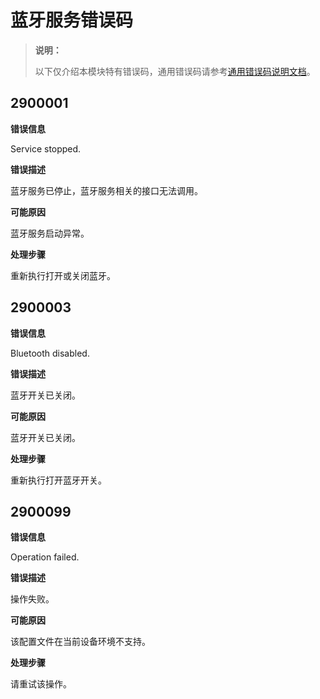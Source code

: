 # 蓝牙服务错误码

> **说明：**
>
> 以下仅介绍本模块特有错误码，通用错误码请参考[通用错误码说明文档](errorcode-universal.md)。

## 2900001

**错误信息**

Service stopped.

**错误描述**

蓝牙服务已停止，蓝牙服务相关的接口无法调用。

**可能原因**

蓝牙服务启动异常。

**处理步骤**

重新执行打开或关闭蓝牙。

## 2900003

**错误信息**

Bluetooth disabled.

**错误描述**

蓝牙开关已关闭。

**可能原因**

蓝牙开关已关闭。

**处理步骤**

重新执行打开蓝牙开关。

## 2900099

**错误信息**

Operation failed.

**错误描述**

操作失败。

**可能原因**

该配置文件在当前设备环境不支持。

**处理步骤**

请重试该操作。






